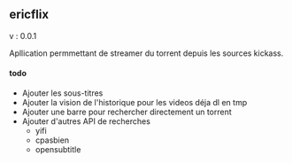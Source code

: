 ## ericflix

v : 0.0.1

Apllication permmettant de streamer du torrent depuis les sources kickass.

#### todo
* Ajouter les sous-titres
* Ajouter la vision de l'historique pour les videos déja dl en tmp
* Ajouter une barre pour rechercher directement un torrent
* Ajouter d'autres API de recherches
    * yifi
    * cpasbien
    * opensubtitle
